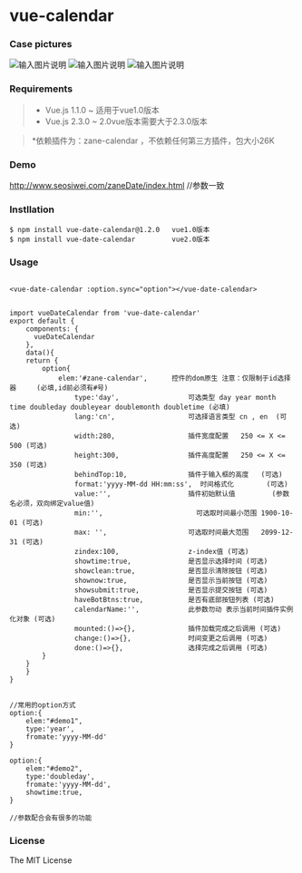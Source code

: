 # vue-calendar

### Case pictures

![输入图片说明](https://git.oschina.net/uploads/images/2017/0929/170241_8561545c_818875.png "在这里输入图片标题")
![输入图片说明](https://git.oschina.net/uploads/images/2017/0929/170243_068b0494_818875.png "在这里输入图片标题")
![输入图片说明](https://git.oschina.net/uploads/images/2017/0929/170246_ee897477_818875.png "在这里输入图片标题")

### Requirements
>  * Vue.js 1.1.0 ~   适用于vue1.0版本 
>  * Vue.js 2.3.0 ~   2.0vue版本需要大于2.3.0版本

>  *依赖插件为：zane-calendar ，不依赖任何第三方插件，包大小26K


### Demo

http://www.seosiwei.com/zaneDate/index.html   //参数一致


### Instllation

```
$ npm install vue-date-calendar@1.2.0   vue1.0版本
$ npm install vue-date-calendar         vue2.0版本

```

### Usage


```

<vue-date-calendar :option.sync="option"></vue-date-calendar>


import vueDateCalendar from 'vue-date-calendar'
export default {
	components: {
	  vueDateCalendar
	},
	data(){
    return {
    	option{
    		elem:'#zane-calendar',   	控件的dom原生 注意：仅限制于id选择器     (必填,id前必须有#号)
				type:'day',   				可选类型 day year month time doubleday doubleyear doublemonth doubletime (必填)
				lang:'cn',   				可选择语言类型 cn , en  (可选)
				width:280,  				插件宽度配置   250 <= X <= 500 (可选)
				height:300, 				插件高度配置   250 <= X <= 350 (可选)
				behindTop:10,   			插件于输入框的高度  	(可选)
				format:'yyyy-MM-dd HH:mm:ss',  时间格式化 		(可选)
				value:'',  					插件初始默认值  		(参数名必须，双向绑定value值)
				min:'',  					  可选取时间最小范围 1900-10-01 (可选)
				max: '',  					可选取时间最大范围 	2099-12-31 (可选)
				zindex:100,   				z-index值 (可选)
				showtime:true,  			是否显示选择时间 (可选)
				showclean:true,  			是否显示清除按钮 (可选)
				shownow:true,  				是否显示当前按钮 (可选)
				showsubmit:true, 			是否显示提交按钮 (可选)
				haveBotBtns:true, 			是否有底部按钮列表 (可选)
				calendarName:'', 			此参数勿动 表示当前时间插件实例化对象 (可选)
				mounted:()=>{}, 			插件加载完成之后调用 (可选)
				change:()=>{}, 				时间变更之后调用 (可选)
				done:()=>{}, 				选择完成之后调用 (可选)
    	}
    }
	}    
}


//常用的option方式
option:{
	elem:"#demo1",
	type:'year',
	fromate:'yyyy-MM-dd'
}

option:{
	elem:"#demo2",
	type:'doubleday',
	fromate:'yyyy-MM-dd',
	showtime:true,
}

//参数配合会有很多的功能

```

### License

The MIT License












